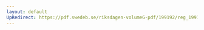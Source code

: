 ```yaml
---
layout: default
UpRedirect: https://pdf.swedeb.se/riksdagen-volumeG-pdf/199192/reg_199192/reg_199192_0206.pdf
---
```


